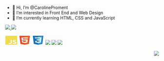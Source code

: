- 👋 Hi, I’m @CarolineProment
- 👀 I’m interested in Front End and Web Design
- 🌱 I’m currently learning HTML, CSS and JavaScript
<div>
  <a href="https://github.com/anuraghazra/github-readme-stats">
    <img width="49%" src="https://github-readme-stats.vercel.app/api?username=CarolineProment&theme=nightowl&show_icons=true&hide_border=true&include_all_commits=true&count_private=true">
  </a>
  <a href="https://github.com/anuraghazra/convoychat">
    <img width="49%" src="https://github-readme-stats.vercel.app/api/top-langs/?username=CarolineProment&theme=nightowl&layout=compact&hide_border=true">
  </a>
</div><br>
<div style="display: inline_block">
  <img height="30" width="40" src="https://raw.githubusercontent.com/devicons/devicon/master/icons/javascript/javascript-plain.svg">
  <img height="30" width="40" src="https://raw.githubusercontent.com/devicons/devicon/master/icons/html5/html5-original.svg">
  <img height="30" width="40" src="https://raw.githubusercontent.com/devicons/devicon/master/icons/css3/css3-original.svg">
  <a href="mailto:caroline.proment@gmail.com"><img src="https://img.shields.io/badge/-Gmail-%23333?style=for-the-badge&logo=gmail&logoColor=white"></a>
  <a href="https://www.linkedin.com/in/caroline-oliveira-proment-120573207/" target="_blank"><img src="https://img.shields.io/badge/-LinkedIn-%230077B5?style=for-the-badge&logo=linkedin&logoColor=white"></a>
  <a href="https://codepen.io/carolineproment" target="_blank"><img src="https://img.shields.io/badge/-CodePen-%230077B5?style=for-the-badge&logo=codepen&logoColor=white"></a>
</div>
<br>
<img align="right" height="150" src="https://media.discordapp.net/attachments/956914374742782034/956916139567505448/Webp.net-gifmaker.gif?width=413&height=413">
